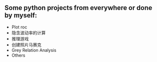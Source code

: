 ## Some python projects from everywhere or done by myself:

- Plot roc
- 隐含波动率的计算
- 推理游戏
- 创建照片马赛克
- Grey Relation Analysis
- Others

